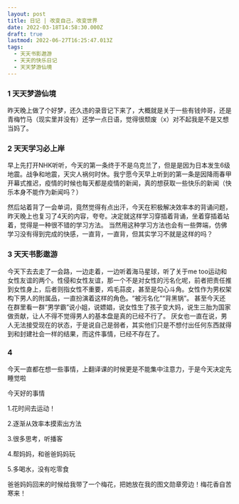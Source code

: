 ```yaml
---
layout: post
title: 日记 | 改变自己，改变世界
date: 2022-03-18T14:58:30.000Z
draft: true
lastmod: 2022-06-27T16:25:47.013Z
tags:
  - 天天书影遨游
  - 天天的快乐日记
  - 天天梦游仙境
---
```


### 1 天天梦游仙境

昨天晚上做了个好梦，还久违的录音记下来了，大概就是关于一些有钱帅哥，还是青梅竹马（现实里并没有）还学一点日语，觉得很颓废（x）对不起我是不是又想当妈了。

### 2 天天学习必上岸

早上先打开NHK听听，今天的第一条终于不是乌克兰了，但是是因为日本发生6级地震。战争和地震，天灾人祸何时休。我宁愿今天早上听到的第一条是因降雨春甲开幕式推迟，疫情的时候也每天都是疫情的新闻，真的想获取一些快乐的新闻（快乐本身不能作为新闻吗？）

然后站着背了一会单词，竟然觉得有点出汗，今天在积极解决效率本的背诵问题，昨天晚上也复习了4天的内容，夸夸。决定就这样学习穿插着背诵，坐着穿插着站着，觉得是一种很不错的学习方法。
当然用这种学习方法也会有一些弊端，仿佛学习没有得到完成的快感，一直背，一直背，但其实学习不就是这样的吗？

### 3 天天书影遨游

今天下去去走了一会路，一边走着，一边听着海马星球，听了关于me too运动和女性友谊的两个。性侵和女性友谊，那一个不是对女性的污名化呢，前者把责任推到女性身上，后者则指女性不重要，鸡毛蒜皮，甚至是勾心斗角。女性作为男权架构下男人的附属品，一直扮演着这样的角色。“被污名化”“背黑锅”。
甚至今天还在群里看一群“男学霸”说小姐，说嫖娼，说女性生了孩子变大妈，说生三胎为国家做贡献，让人不得不觉得男人的基本盘是真的已经不行了。
厌女也一直在说，男人无法接受现在的状态，于是说自己是弱者，其实他们只是不想付出任何东西就得到和封建社会一样的结果，而这件事情，已经不存在了。

### 4

今天一直都在想一些事情，上翻译课的时候更是不能集中注意力，于是今天决定先睡觉啦

今天好的事情

1.花时间去运动！

2.逐渐从效率本摸索出方法

3.很多思考，听播客

4.帮妈妈，和爸爸妈妈玩

5.多喝水，没有吃零食

爸爸妈妈回来的时候给我带了一个梅花，把她放在我的图文勋章旁边！梅花香自苦寒来！

